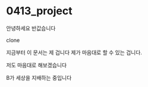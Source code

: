 # 0413_project


안녕하세요 반값습니다

clone

지금부터 이 문서는 제 겁니다 제가 마음대로 할 수 있는 겁니다.


저도 마음대로 해보겠습니다 

B가 세상을 지배하는 중입니다 

